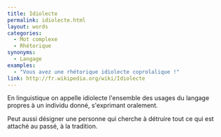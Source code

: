 ```yaml
---
title: Idiolecte
permalink: idiolecte.html
layout: words
categories:
  - Mot complexe
  - Rhétorique
synonyms:
  - Langage
examples:
  - "Vous avez une rhétorique idiolecte coprolalique !"
link: http://fr.wikipedia.org/wiki/Idiolecte
---
```


En linguistique on appelle idiolecte l'ensemble des usages du langage propres à un individu donné, s'exprimant oralement.

Peut aussi désigner une personne qui cherche à détruire tout ce qui est attaché au passé, à la tradition. 

